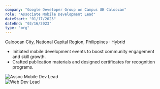 ```yaml
---
company: "Google Developer Group on Campus UE Caloocan"
role: "Associate Mobile Development Lead"
dateStart: "01/17/2023"
dateEnd: "03/16/2023"
type: "org"
---
```


Caloocan City, National Capital Region, Philippines · Hybrid

- Initiated mobile development events to boost community engagement and skill growth.
- Crafted publication materials and designed certificates for recognition programs.

<div class="flex flex-col md:flex-row items-start md:items-center gap-6">
    <div class="flex-wrap w-11/12 md:w-1/3">
        <img src="/Work/orgs/internal/GDGUE 22-23.webp" alt="Assoc Mobile Dev Lead" class="shadow-md rounded-md">
    </div>
    <div class="flex-wrap w-11/12 md:w-1/3">
        <img src="/Work/orgs/internal/GDGEvent3.webp" alt="Web Dev Lead" class="shadow-md rounded-md">
    </div>
</div>
